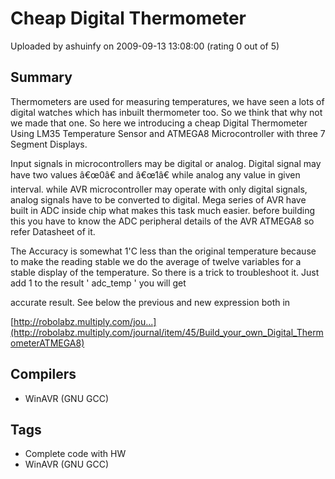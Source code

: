 # Cheap Digital Thermometer

Uploaded by ashuinfy on 2009-09-13 13:08:00 (rating 0 out of 5)

## Summary

Thermometers are used for measuring temperatures, we have seen a lots of digital watches which has inbuilt thermometer too. So we think that why not we made that one. So here we introducing a cheap Digital Thermometer Using LM35 Temperature Sensor and ATMEGA8 Microcontroller with three 7 Segment Displays.  

Input signals in microcontrollers may be digital or analog. Digital signal may have two values â€œ0â€ and â€œ1â€ while analog any value in given interval. while AVR microcontroller may operate with only digital signals, analog signals have to be converted to digital. Mega series of AVR have built in ADC inside chip what makes this task much easier. before building this you have to know the ADC peripheral details of the AVR ATMEGA8 so refer Datasheet of it.  

The Accuracy is somewhat 1'C less than the original temperature because to make the reading stable we do the average of twelve variables for a stable display of the temperature. So there is a trick to troubleshoot it. Just add 1 to the result ' adc\_temp ' you will get  

accurate result. See below the previous and new expression both in 


[http://robolabz.multiply.com/jou...](http://robolabz.multiply.com/journal/item/45/Build_your_own_Digital_ThermometerATMEGA8)

## Compilers

- WinAVR (GNU GCC)

## Tags

- Complete code with HW
- WinAVR (GNU GCC)
